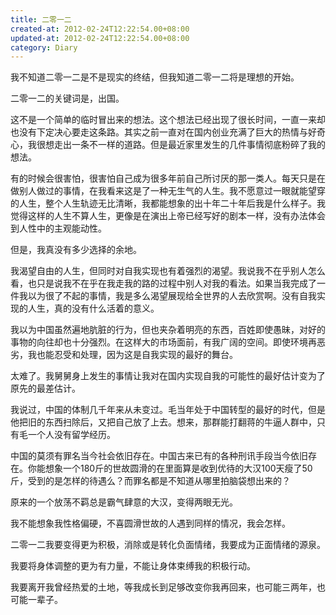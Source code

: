 ```yaml
---
title: 二零一二
created-at: 2012-02-24T12:22:54.00+08:00
updated-at: 2012-02-24T12:22:54.00+08:00
category: Diary
---
```


我不知道二零一二是不是现实的终结，但我知道二零一二将是理想的开始。

二零一二的关键词是，出国。

这不是一个简单的临时冒出来的想法。这个想法已经出现了很长时间，一直一来却也没有下定决心要走这条路。其实之前一直对在国内创业充满了巨大的热情与好奇心，我很想走出一条不一样的道路。但是最近家里发生的几件事情彻底粉碎了我的想法。

有的时候会很害怕，很害怕自己成为很多年前自己所讨厌的那一类人。每天只是在做别人做过的事情，在我看来这是了一种无生气的人生。我不愿意过一眼就能望穿的人生，整个人生轨迹无比清晰，我都能想象的出十年二十年后我是什么样子。我觉得这样的人生不算人生，更像是在演出上帝已经写好的剧本一样，没有办法体会到人性中的主观能动性。

但是，我真没有多少选择的余地。

我渴望自由的人生，但同时对自我实现也有着强烈的渴望。我说我不在乎别人怎么看，也只是说我不在乎在我走我的路的过程中别人对我的看法。如果当我完成了一件我以为很了不起的事情，我是多么渴望展现给全世界的人去欣赏啊。没有自我实现的人生，真的没有什么活着的意义。

我以为中国虽然遍地肮脏的行为，但也夹杂着明亮的东西，百姓即使愚昧，对好的事物的向往却也十分强烈。在这样大的市场面前，有我广阔的空间。即使环境再恶劣，我也能忍受和处理，因为这是自我实现的最好的舞台。

太难了。我舅舅身上发生的事情让我对在国内实现自我的可能性的最好估计变为了原先的最差估计。

我说过，中国的体制几千年来从未变过。毛当年处于中国转型的最好的时代，但是他把旧的东西扫除后，又把自己放了上去。想来，那群能打翻蒋的牛逼人群中，只有毛一个人没有留学经历。

中国的莫须有罪名当今社会依旧存在。中国古来已有的各种刑讯手段当今依旧存在。你能想象一个180斤的世故圆滑的在里面算是收到优待的大汉100天瘦了50斤，受到的是怎样的待遇么？而罪名都是不知道从哪里拍脑袋想出来的？

原来的一个放荡不羁总是霸气肆意的大汉，变得两眼无光。

我不能想象我性格偏硬，不喜圆滑世故的人遇到同样的情况，我会怎样。

二零一二我要变得更为积极，消除或是转化负面情绪，我要成为正面情绪的源泉。

我要将身体调整的更为有力量，不能让身体束缚我的积极行动。

我要离开我曾经热爱的土地，等我成长到足够改变你我再回来，也可能三两年，也可能一辈子。
